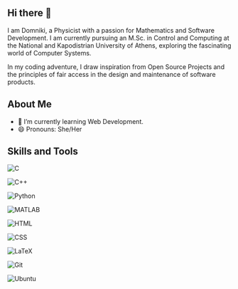 ## Hi there 👋
I am Domniki, a Physicist with a passion for Mathematics and Software Development. I am currently pursuing an M.Sc. in Control and Computing at the National and Kapodistrian University of Athens, exploring the fascinating world of Computer Systems. 

In my coding adventure, I draw inspiration from Open Source Projects and the principles of fair access in the design and maintenance of software products.
<!--
**DomnikiB/DomnikiB** is a ✨ _special_ ✨ repository because its `README.md` (this file) appears on your GitHub profile.

Here are some ideas to get you started:

- 🔭 I’m currently working on ...
- 🌱 I’m currently learning ...
- 👯 I’m looking to collaborate on ...
- 🤔 I’m looking for help with ...
- 💬 Ask me about ...
- 📫 How to reach me: ...
- 😄 Pronouns: ...
- ⚡ Fun fact: ...
-->
## About Me
- 🌱 I’m currently learning Web Development.
- 😄 Pronouns: She/Her

## Skills and Tools
<!-- C -->
![C](https://img.shields.io/badge/c-%2300599C.svg?style=for-the-badge&logo=c&logoColor=white)
<!-- C++ -->
![C++](https://img.shields.io/badge/c++-%2300599C.svg?style=for-the-badge&logo=c%2B%2B&logoColor=white)
<!-- Python -->
![Python](https://img.shields.io/badge/python-3670A0?style=for-the-badge&logo=python&logoColor=ffdd54)
<!-- MATLAB -->
![MATLAB](https://img.shields.io/badge/MATLAB-%23FF9F00.svg?style=for-the-badge&logo=mathworks&logoColor=white)
<!-- HTML -->
![HTML](https://img.shields.io/badge/HTML-%23E34F26.svg?style=for-the-badge&logo=html5&logoColor=white)
<!-- CSS -->
![CSS](https://img.shields.io/badge/CSS-%231572B6.svg?style=for-the-badge&logo=css3&logoColor=white)
<!-- LaTeX -->
![LaTeX](https://img.shields.io/badge/LaTeX-%23008080.svg?style=for-the-badge&logo=latex&logoColor=white)
<!-- Git -->
![Git](https://img.shields.io/badge/Git-%23F05033.svg?style=for-the-badge&logo=git&logoColor=white)
<!-- Ubuntu -->
![Ubuntu](https://img.shields.io/badge/Ubuntu-E95420?style=for-the-badge&logo=ubuntu&logoColor=white)

